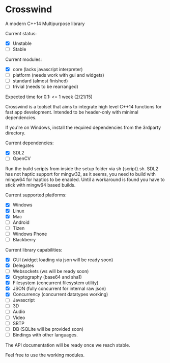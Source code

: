 # Crosswind
A modern C++14 Multipurpose library

Current status: 

- [x] Unstable
- [ ] Stable

Current modules:
- [x] core (lacks javascript interpreter)
- [ ] platform (needs work with gui and widgets)
- [ ] standard (almost finished)
- [ ] trivial  (needs to be rearranged)

Expected time for 0.1: <= 1 week (2/21/15)

Crosswind is a toolset that aims to integrate high level C++14 functions for fast app development.
Intended to be header-only with minimal dependencies. 

If you're on Windows, install the required dependencies from the 3rdparty directory.

Current dependencies:
- [x] SDL2
- [ ] OpenCV

Run the build scripts from inside the setup folder via sh {script}.sh. 
SDL2 has not haptic support for mingw32, as it seems, you need to build with mingw64 for haptics to be enabled. Until a workaround is found you have to stick with mingw64 based builds.

Current supported platforms:

- [x] Windows
- [x] Linux
- [x] Mac
- [ ] Android
- [ ] Tizen
- [ ] Windows Phone
- [ ] Blackberry

Current library capabilities:

- [x] GUI 		   (widget loading via json will be ready soon)
- [x] Delegates	
- [ ] Websockets   (ws will be ready soon)
- [x] Cryptography (base64 and sha1)
- [x] Filesystem   (concurrent filesystem utility)
- [x] JSON		   (fully concurrent for internal raw json)
- [x] Concurrency  (concurrent datatypes working)
- [ ] Javascript
- [ ] 3D
- [ ] Audio
- [ ] Video
- [ ] SRTP
- [ ] DB (SQLite will be provided soon)
- [ ] Bindings with other languages.

The API documentation will be ready once we reach stable.

Feel free to use the working modules. 